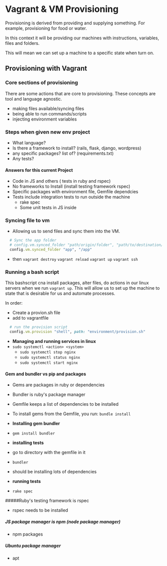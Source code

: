 # Vagrant & VM Provisioning

Provisioning is derived from providing and supplying something. For example, provisioning for food or water.

In this context it will be providing our machines with instructions, variables, files and folders.

This will mean we can set up a machine to a specific state when turn on.



## Provisioning with Vagrant
### Core sections of provisioning
There are some actions that are core to provisioning. These concepts are tool and language agnostic.
- making files available/syncing files
- being able to run commands/scripts
- injecting environment variables

### Steps when  given new env project
- What language?
- Is there a framework to install? (rails, flask, django, wordpress)
- any specific packages? list of? (requirements.txt)
- Any tests?
#### Answers for this current Project
- Code in JS and others ( tests in ruby and rspec)
- No frameworks to Install (install testing framework rspec)
- Specific packages with environment file, Gemfile dependcies
- Tests include integration tests to run outside the machine
  - rake spec
  - Some unit tests in JS inside

### Syncing file to vm
- Allowing us to send files and sync them into the VM.
```ruby
  # Sync the app folder
  # config.vm.synced_folder "path/origin/folder", "path/to/destination/folder"
  config.vm.synced_folder "app", "/app"

```
- then `vagrant destroy` `vagrant reload` `vagrant up` `vagrant ssh`

### Running a bash script
This bashscript cna install packages, alter files, do actions in our linux servers when we run `vagrant up`.
This will allow us to set up the machine to state that is desirable for us and automate processes.

In order:
- Create a provion.sh file
- add to vagrantfile
```ruby 
  # run the provision script
  config.vm.provision "shell", path: "environment/provision.sh"
  ```
  


- **Managing and running services in linux**
- ```sudo systemctl <action> <system>```
  - `sudo systemctl stop nginx` 
  - `sudo systemctl status nginx` 
  - `sudo systemctl start nginx`

#### Gem and bundler vs pip and packages
- Gems are packages in ruby or dependencies
- Bundler is ruby's package manager
- Gemfile keeps a list of dependencies to be installed
- To install gems from the Gemfile, you run:
`bundle install`

- **Installing gem bundler**
- `gem install bundler`
- **installing tests**
- go to directory with the gemfile in it
- `bundler`
- should be installing lots of dependencies
- **running tests**
- `rake spec`

#####Ruby's testing framework is rspec
- rspec needs to be installed

##### JS package manager is npm (node package manager)
- npm packages

##### Ubuntu package manager
- apt

